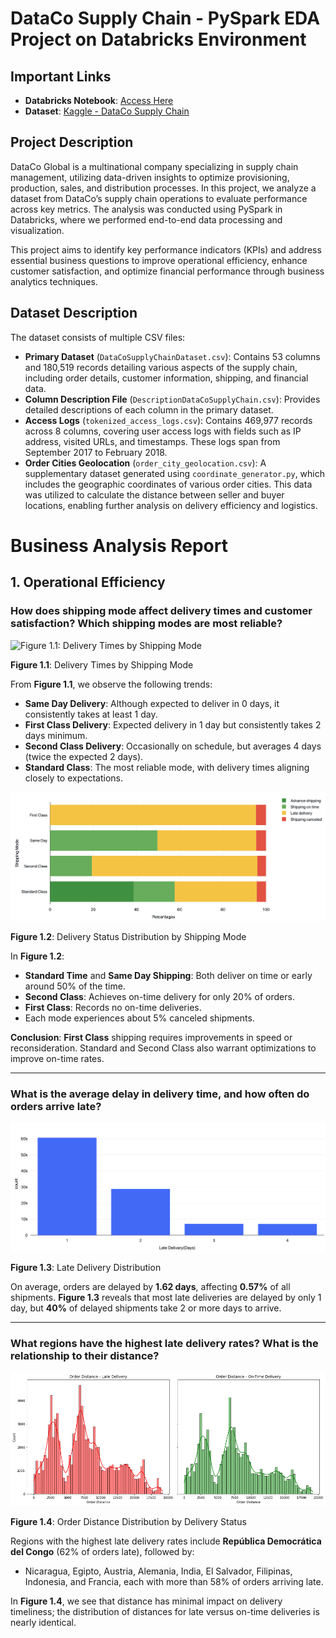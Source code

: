 # DataCo Supply Chain - PySpark EDA Project on Databricks Environment

## Important Links
- **Databricks Notebook**: [Access Here](https://databricks-prod-cloudfront.cloud.databricks.com/public/4027ec902e239c93eaaa8714f173bcfc/649705917837865/179433283878260/8453874180793124/latest.html)
- **Dataset**: [Kaggle - DataCo Supply Chain](https://www.kaggle.com/datasets/shashwatwork/dataco-smart-supply-chain-for-big-data-analysis)

## Project Description
DataCo Global is a multinational company specializing in supply chain management, utilizing data-driven insights to optimize provisioning, production, sales, and distribution processes. In this project, we analyze a dataset from DataCo’s supply chain operations to evaluate performance across key metrics. The analysis was conducted using PySpark in Databricks, where we performed end-to-end data processing and visualization.

This project aims to identify key performance indicators (KPIs) and address essential business questions to improve operational efficiency, enhance customer satisfaction, and optimize financial performance through business analytics techniques.

## Dataset Description
The dataset consists of multiple CSV files:
- **Primary Dataset** (`DataCoSupplyChainDataset.csv`): Contains 53 columns and 180,519 records detailing various aspects of the supply chain, including order details, customer information, shipping, and financial data.
- **Column Description File** (`DescriptionDataCoSupplyChain.csv`): Provides detailed descriptions of each column in the primary dataset.
- **Access Logs** (`tokenized_access_logs.csv`): Contains 469,977 records across 8 columns, covering user access logs with fields such as IP address, visited URLs, and timestamps. These logs span from September 2017 to February 2018.
- **Order Cities Geolocation** (`order_city_geolocation.csv`): A supplementary dataset generated using `coordinate_generator.py`, which includes the geographic coordinates of various order cities. This data was utilized to calculate the distance between seller and buyer locations, enabling further analysis on delivery efficiency and logistics.

# Business Analysis Report

## 1. Operational Efficiency

### How does shipping mode affect delivery times and customer satisfaction? Which shipping modes are most reliable?

![Figure 1.1: Delivery Times by Shipping Mode](Images/Shipping_Mode_by_Delivery_Time.png)

**Figure 1.1**: Delivery Times by Shipping Mode

From **Figure 1.1**, we observe the following trends:
- **Same Day Delivery**: Although expected to deliver in 0 days, it consistently takes at least 1 day.
- **First Class Delivery**: Expected delivery in 1 day but consistently takes 2 days minimum.
- **Second Class Delivery**: Occasionally on schedule, but averages 4 days (twice the expected 2 days).
- **Standard Class**: The most reliable mode, with delivery times aligning closely to expectations.

![Figure 1.2: Delivery Status Distribution by Shipping Mode](Images/Delivery_Status_Distribution_by_Shipping_Mode.png)

**Figure 1.2**: Delivery Status Distribution by Shipping Mode

In **Figure 1.2**:
- **Standard Time** and **Same Day Shipping**: Both deliver on time or early around 50% of the time.
- **Second Class**: Achieves on-time delivery for only 20% of orders.
- **First Class**: Records no on-time deliveries.
- Each mode experiences about 5% canceled shipments.

**Conclusion**: **First Class** shipping requires improvements in speed or reconsideration. Standard and Second Class also warrant optimizations to improve on-time rates.

---

### What is the average delay in delivery time, and how often do orders arrive late?

![Figure 1.3: Late Delivery Distribution](Images/Late_Delivery_Distribution.png)

**Figure 1.3**: Late Delivery Distribution

On average, orders are delayed by **1.62 days**, affecting **0.57%** of all shipments. **Figure 1.3** reveals that most late deliveries are delayed by only 1 day, but **40%** of delayed shipments take 2 or more days to arrive.

---

### What regions have the highest late delivery rates? What is the relationship to their distance?

![Figure 1.4: Order Distance Distribution by Delivery Status](Images/Order_Distance_Distribution_by_Delivery.png)

**Figure 1.4**: Order Distance Distribution by Delivery Status

Regions with the highest late delivery rates include **República Democrática del Congo** (62% of orders late), followed by:
- Nicaragua, Egipto, Austria, Alemania, India, El Salvador, Filipinas, Indonesia, and Francia, each with more than 58% of orders arriving late.

In **Figure 1.4**, we see that distance has minimal impact on delivery timeliness; the distribution of distances for late versus on-time deliveries is nearly identical.
